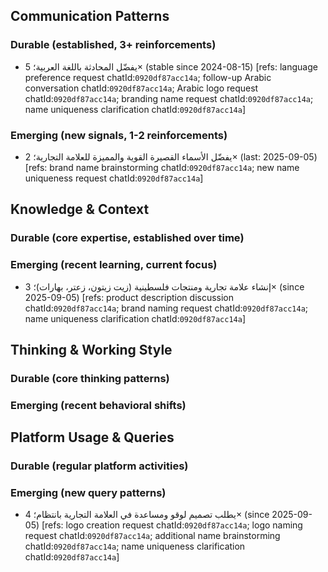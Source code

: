 ## Communication Patterns
### Durable (established, 3+ reinforcements)
- يفضّل المحادثة باللغة العربية؛ 5× (stable since 2024-08-15) [refs: language preference request chatId:`0920df87acc14a`; follow-up Arabic conversation chatId:`0920df87acc14a`; Arabic logo request chatId:`0920df87acc14a`; branding name request chatId:`0920df87acc14a`; name uniqueness clarification chatId:`0920df87acc14a`]

### Emerging (new signals, 1-2 reinforcements)
- يفضّل الأسماء القصيرة القوية والمميزة للعلامة التجارية؛ 2× (last: 2025-09-05) [refs: brand name brainstorming chatId:`0920df87acc14a`; new name uniqueness request chatId:`0920df87acc14a`]

## Knowledge & Context
### Durable (core expertise, established over time)

### Emerging (recent learning, current focus)
- إنشاء علامة تجارية ومنتجات فلسطينية (زيت زيتون، زعتر، بهارات)؛ 3× (since 2025-09-05) [refs: product description discussion chatId:`0920df87acc14a`; brand naming request chatId:`0920df87acc14a`; name uniqueness clarification chatId:`0920df87acc14a`]

## Thinking & Working Style
### Durable (core thinking patterns)

### Emerging (recent behavioral shifts)

## Platform Usage & Queries
### Durable (regular platform activities)

### Emerging (new query patterns)
- يطلب تصميم لوقو ومساعدة في العلامة التجارية بانتظام؛ 4× (since 2025-09-05) [refs: logo creation request chatId:`0920df87acc14a`; logo naming request chatId:`0920df87acc14a`; additional name brainstorming chatId:`0920df87acc14a`; name uniqueness clarification chatId:`0920df87acc14a`]